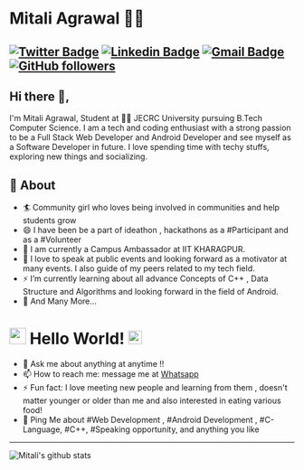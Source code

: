 # Mitali Agrawal 👨‍💻
[![Twitter Badge](https://img.shields.io/badge/-@MitaliAgrawal-1ca0f1?style=flat-square&labelColor=1ca0f1&logo=twitter&logoColor=white&link=https://twitter.com/MitaliAgrawal17)](https://twitter.com/MitaliAgrawal17) [![Linkedin Badge](https://img.shields.io/badge/-MitaliAgrawal-blue?style=flat-square&logo=Linkedin&logoColor=white&link=https://www.linkedin.com/in/mitaliagrawal17/)](https://www.linkedin.com/in/mitaliagrawal17/) 
[![Gmail Badge](https://img.shields.io/badge/-mitaliagrawal4321@gmail.com-c14438?style=flat-square&logo=Gmail&logoColor=white&link=mailto:mitaliagrawal4321@gmail.com)](mailto:mitaliagrawal4321@gmail.com)
[![GitHub followers](https://img.shields.io/github/followers/minty-sys?label=Follow&style=social)](https://github.com/minty-sys/?tab=follow)
---
## Hi there 👋,           
I'm Mitali Agrawal, Student at 👨‍💻 JECRC University pursuing B.Tech Computer Science.  I am a tech and coding enthusiast with a strong passion to be a Full Stack Web Developer and Android Developer and see myself as a Software Developer in future. I love spending time with techy stuffs, exploring new things and socializing.

## 🧐 About
- 🏄‍ Community girl who loves being involved in communities and help students grow
- 😄 I have been be a part of ideathon , hackathons as a #Participant and as a #Volunteer
- 🔭 I am currently a Campus Ambassador at IIT KHARAGPUR.
- 🌱 I love to speak at public events and looking forward  as a motivator at many events. I also guide of my peers related to my tech field.
- ⚡ I’m currently learning about all advance Concepts of C++ , Data Structure and Algorithms and looking forward in the field of Android. 
- 👯 And Many More...


# <img src="https://github.com/TheDudeThatCode/TheDudeThatCode/blob/master/Assets/Hi.gif" width="29px"> Hello World!&nbsp;<img src="https://github.com/TheDudeThatCode/TheDudeThatCode/blob/master/Assets/Earth.gif" width="24px">

- 💬 Ask me about anything at anytime !! 
- 📫 How to reach me: message me at [Whatsapp](https://wa.me/919521420481)
- ⚡ Fun fact: I love meeting new people and learning from them , doesn't matter younger or older than me  and also interested in eating various food! 
- 💬 Ping Me about #Web Development , #Android Development , #C-Language, #C++, #Speaking opportunity, and anything you like
---
![Mitali's github stats](https://github-readme-stats.vercel.app/api?username=minty-sys&show_icons=true)

